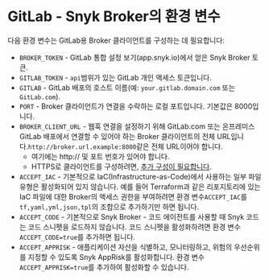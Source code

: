 # GitLab - Snyk Broker의 환경 변수

다음 환경 변수는 GitLab용 Broker 클라이언트를 구성하는 데 필요합니다:

* `BROKER_TOKEN` - GitLab 통합 설정 보기(app.snyk.io)에서 얻은 Snyk Broker 토큰.
* `GITLAB_TOKEN` - `api`범위가 있는 GitLab 개인 액세스 토큰입니다.&#x20;
* `GITLAB` - GitLab 배포의 호스트 이름(예: `your.gitlab.domain.com` 또는`GitLab.com`).
* `PORT` - Broker 클라이언트가 연결을 수락하는 로컬 포트입니다. 기본값은 8000입니다.
* `BROKER_CLIENT_URL` - 웹훅 연결을 설정하기 위해 GitLab.com 또는 온프레미스 GitLab 배포에서 연결할 수 있어야 하는 Broker 클라이언트의 전체 URL입니다.`http://broker.url.example:8000`같은 전체 URL이어야 합니다.
  * 여기에는 http:// 및 포트 번호가 있어야 합니다.
  * HTTPS로 클라이언트를 구성하려면, [추가 구성이 필요합니다](https://docs.snyk.io/snyk-admin/snyk-broker/install-and-configure-broker-using-docker/advanced-configuration-for-snyk-broker-docker-installation/https-for-broker-client-with-docker).
* `ACCEPT_IAC` - 기본적으로 IaC(Infrastructure-as-Code)에서 사용하는 일부 파일 유형은 활성화되어 있지 않습니다. 예를 들어 Terraform과 같은 리포지토리에 있는 IaC 파일에 대한 Broker의 액세스 권한을 부여하려면 환경 변수`ACCEPT_IAC`를 `tf,yaml,yml,json,tpl`의 조합으로 추가하기만 하면 됩니다.
* `ACCEPT_CODE` - 기본적으로 Snyk Broker - 코드 에이전트를 사용할 때 Snyk 코드는 코드 스니펫을 로드하지 않습니다. 코드 스니펫을 활성화하려면 환경 변수 `ACCEPT_CODE=true`를 추가하면 됩니다.
* `ACCEPT_APPRISK` - 애플리케이션 자산을 식별하고, 모니터링하고, 위험의 우선순위를 지정할 수 있도록 Snyk AppRisk를 활성화합니다. 환경 변수 `ACCEPT_APPRISK=true`를 추가하여 활성화할 수 있습니다.
